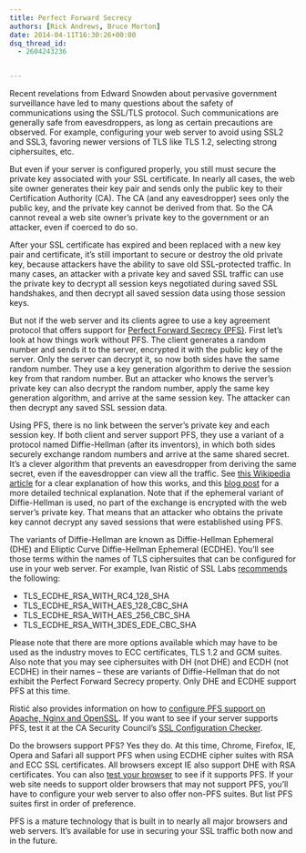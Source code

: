 ```yaml
---
title: Perfect Forward Secrecy
authors: [Rick Andrews, Bruce Morton]
date: 2014-04-11T16:30:26+00:00
dsq_thread_id:
  - 2604243236


---
```

Recent revelations from Edward Snowden about pervasive government surveillance have led to many questions about the safety of communications using the SSL/TLS protocol. Such communications are generally safe from eavesdroppers, as long as certain precautions are observed. For example, configuring your web server to avoid using SSL2 and SSL3, favoring newer versions of TLS like TLS 1.2, selecting strong ciphersuites, etc.

But even if your server is configured properly, you still must secure the private key associated with your SSL certificate. In nearly all cases, the web site owner generates their key pair and sends only the public key to their Certification Authority (CA). The CA (and any eavesdropper) sees only the public key, and the private key cannot be derived from that. So the CA cannot reveal a web site owner&rsquo;s private key to the government or an attacker, even if coerced to do so.

After your SSL certificate has expired and been replaced with a new key pair and certificate, it&rsquo;s still important to secure or destroy the old private key, because attackers have the ability to save old SSL-protected traffic. In many cases, an attacker with a private key and saved SSL traffic can use the private key to decrypt all session keys negotiated during saved SSL handshakes, and then decrypt all saved session data using those session keys.

But not if the web server and its clients agree to use a key agreement protocol that offers support for [Perfect Forward Secrecy (PFS)][1]. First let&rsquo;s look at how things work without PFS. The client generates a random number and sends it to the server, encrypted it with the public key of the server. Only the server can decrypt it, so now both sides have the same random number. They use a key generation algorithm to derive the session key from that random number. But an attacker who knows the server&rsquo;s private key can also decrypt the random number, apply the same key generation algorithm, and arrive at the same session key. The attacker can then decrypt any saved SSL session data.

Using PFS, there is no link between the server&rsquo;s private key and each session key. If both client and server support PFS, they use a variant of a protocol named Diffie-Hellman (after its inventors), in which both sides securely exchange random numbers and arrive at the same shared secret. It&rsquo;s a clever algorithm that prevents an eavesdropper from deriving the same secret, even if the eavesdropper can view all the traffic. See [this Wikipedia article][2] for a clear explanation of how this works, and this [blog post][3] for a more detailed technical explanation. Note that if the ephemeral variant of Diffie-Hellman is used, no part of the exchange is encrypted with the web server&rsquo;s private key. That means that an attacker who obtains the private key cannot decrypt any saved sessions that were established using PFS.

The variants of Diffie-Hellman are known as Diffie-Hellman Ephemeral (DHE) and Elliptic Curve Diffie-Hellman Ephemeral (ECDHE). You&rsquo;ll see those terms within the names of TLS ciphersuites that can be configured for use in your web server. For example, Ivan Risti&#263; of SSL Labs [recommends][4] the following:

  * TLS\_ECDHE\_RSA\_WITH\_RC4\_128\_SHA
  * TLS\_ECDHE\_RSA\_WITH\_AES\_128\_CBC_SHA
  * TLS\_ECDHE\_RSA\_WITH\_AES\_256\_CBC_SHA
  * TLS\_ECDHE\_RSA\_WITH\_3DES\_EDE\_CBC_SHA

Please note that there are more options available which may have to be used as the industry moves to ECC certificates, TLS 1.2 and GCM suites. Also note that you may see ciphersuites with DH (not DHE) and ECDH (not ECDHE) in their names &ndash; these are variants of Diffie-Hellman that do not exhibit the Perfect Forward Secrecy property. Only DHE and ECDHE support PFS at this time.

Risti&#263; also provides information on how to [configure PFS support on Apache, Nginx and OpenSSL][5]. If you want to see if your server supports PFS, test it at the CA Security Council&#8217;s [SSL Configuration Checker][6].

Do the browsers support PFS? Yes they do. At this time, Chrome, Firefox, IE, Opera and Safari all support PFS when using ECDHE cipher suites with RSA and ECC SSL certificates. All browsers except IE also support DHE with RSA certificates. You can also [test your browser][7] to see if it supports PFS. If your web site needs to support older browsers that may not support PFS, you&rsquo;ll have to configure your web server to also offer non-PFS suites. But list PFS suites first in order of preference.

PFS is a mature technology that is built in to nearly all major browsers and web servers. It&rsquo;s available for use in securing your SSL traffic both now and in the future.

 [1]: https://en.wikipedia.org/wiki/Perfect_forward_secrecy
 [2]: http://en.wikipedia.org/wiki/Diffie_hellman#description
 [3]: http://vincent.bernat.im/en/blog/2011-ssl-perfect-forward-secrecy.html
 [4]: http://blog.ivanristic.com/2013/06/ssl-labs-deploying-forward-secrecy.html
 [5]: http://blog.ivanristic.com/2013/08/configuring-apache-nginx-and-openssl-for-forward-secrecy.html
 [6]: https://casecurity.ssllabs.com/
 [7]: https://www.ssllabs.com/ssltest/viewMyClient.html